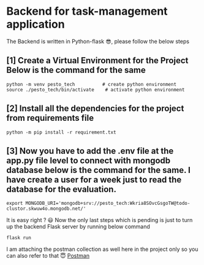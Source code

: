 # Backend for task-management application

The Backend is written in Python-flask :sunglasses:, please follow the below steps

## [1] Create a Virtual Environment for the Project Below is the command for the same

```shell
python -m venv pesto_tech          # create python environment
source ./pesto_tech/bin/activate    # activate python environment
```

## [2] Install all the dependencies for the project from requirements file

```shell
python -m pip install -r requirement.txt
```

## [3] Now you have to add the .env file at the app.py file level to connect with mongodb database below is the command for the same. I have create a user for a week just to read the database for the evaluation.

```shell
export MONGODB_URI='mongodb+srv://pesto_tech:Wkria8SOvcGsgoTW@todo-clustor.skwuw4o.mongodb.net/'
```

It is easy right ? :smiley:
Now the only last steps which is pending is just to turn up the backend Flask server by running below command

```shell
flask run
```

I am attaching the postman collection as well here in the project only so you can also refer to that :innocent:
[Postman](../Task-management-collection.postman_collection.json)
